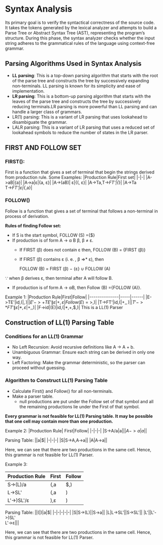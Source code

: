 # Syntax Analysis
 Its primary goal is to verify the syntactical correctness of the source code. It takes the tokens generated by the lexical analyzer and attempts to build a Parse Tree or Abstract Syntax Tree (AST), representing the program’s structure.
During this phase, the syntax analyzer checks whether the input string adheres to the grammatical rules of the language using context-free grammar.


## Parsing Algorithms Used in Syntax Analysis

- **LL parsing**: This is a top-down parsing algorithm that starts with the root of the parse tree and constructs the tree by successively expanding non-terminals. LL parsing is known for its simplicity and ease of implementation. 
- **LR parsing**: This is a bottom-up parsing algorithm that starts with the leaves of the parse tree and constructs the tree by successively reducing terminals.LR parsing is more powerful than LL parsing and can handle a larger class of grammars.
- LR(1) parsing: This is a variant of LR parsing that uses lookahead to disambiguate the grammar.
- LALR parsing: This is a variant of LR parsing that uses a reduced set of lookahead symbols to reduce the number of states in the LR parser.

## FIRST AND FOLLOW SET

### FIRST():
First is a function that gives a set of terminal that begin the strings derived from production rule.
Some Examples:
|Production Rule|First set|
|-|-|
|A->aB|{a}|
|A->a\|ε|{a, ε}|
|A->(aB)\| ε|{(, ε}|
|A->Ta,T->*FT'|{*}|
|A->Ta</br>T->*FT'\|ε|{*,a}|

### FOLLOW()
Follow is a function that gives a set of terminal that follows a non-terminal in process of derivation.

**Rules of finding Follow set:**
- If S is the start symbol, FOLLOW (S) ={$}
- If production is of form A → α B β, β ≠ ε.
   - If FIRST (β) does not contain ε then, FOLLOW (B) = {FIRST (β)}
   - If FIRST (β) contains ε (i. e. , β ⇒* ε), then

        FOLLOW (B) = FIRST (β) − {ε} ∪ FOLLOW (A)

∵ when β derives ε, then terminal after A will follow B.

- If production is of form A → αB, then Follow (B) ={FOLLOW (A)}.

Example 1:
|Production Rule|First|Follow|
|---------------|-----|------|
|E->TE'|id,(|$,)|
|E'->+TE'\|ε|+,ε|Follow(E)=>$,)|
|T->FT'|id,(|+,$,)|
|T'->*FT'\|ε|*,ε|+,$,)|
|F->id\|(E)|id,(|*,+,$,)|
This is a LL(1) Parser

## Construction of LL(1) Parsing Table

### Conditions for an LL(1) Grammar
  - No Left Recursion: Avoid recursive definitions like A -> A + b.
  - Unambiguous Grammar: Ensure each string can be derived in only one way.
  - Left Factoring: Make the grammar deterministic, so the parser can proceed without guessing.
### Algorithm to Construct LL(1) Parsing Table

- Calculate First() and Follow() for all non-terminals.
- Make a parser table.
  - null productions are put under the Follow set of that symbol and all the remaining productions lie under the First of that symbol. 

**Every grammar is not feasible for LL(1) Parsing table. It may be possible that one cell may contain more than one production.**

Example 2:
|Production Rule| First|Follow|
|-|-|-|
|S->A/a|a|$|
|A->a|a|$|

Parsing Table:
||a|$|
|-|-|-|
|S|S->A,A->a||
|A|A->a||


Here, we can see that there are two productions in the same cell. Hence, this grammar is not feasible for LL(1) Parser.

Example 3:

|Production Rule|First|Follow|
|-|-|-|
|S->(L)/a|(,a|$,)|
|L->SL'|(,a|)|
|L'->)SL'/ε|),ε|)|

Parsing Table:
||(|)|a|$|
|-|-|-|-|-|
|S|S->(L)||S->a||
|L|L->SL'||S->SL'||
|L'||L'->)SL' </br> L'->ε|||

Here, we can see that there are two productions in the same cell. Hence, this grammar is not feasible for LL(1) Parser.



















